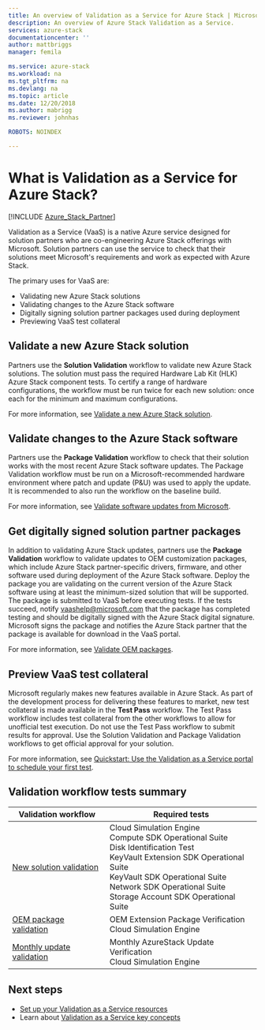 ```yaml
---
title: An overview of Validation as a Service for Azure Stack | Microsoft Docs
description: An overview of Azure Stack Validation as a Service.
services: azure-stack
documentationcenter: ''
author: mattbriggs
manager: femila

ms.service: azure-stack
ms.workload: na
ms.tgt_pltfrm: na
ms.devlang: na
ms.topic: article
ms.date: 12/20/2018
ms.author: mabrigg
ms.reviewer: johnhas

ROBOTS: NOINDEX

---
```


# What is Validation as a Service for Azure Stack?

[!INCLUDE [Azure_Stack_Partner](./includes/azure-stack-partner-appliesto.md)]

Validation as a Service (VaaS) is a native Azure service designed for solution partners who are co-engineering Azure Stack offerings with Microsoft. Solution partners can use the service to check that their solutions meet Microsoft's requirements and work as expected with Azure Stack.

The primary uses for VaaS are:

- Validating new Azure Stack solutions
- Validating changes to the Azure Stack software
- Digitally signing solution partner packages used during deployment
- Previewing VaaS test collateral

## Validate a new Azure Stack solution

Partners use the **Solution Validation** workflow to validate new Azure Stack solutions. The solution must pass the required Hardware Lab Kit (HLK) Azure Stack component tests. To certify a range of hardware configurations, the workflow must be run twice for each new solution: once each for the minimum and maximum configurations.

For more information, see [Validate a new Azure Stack solution](azure-stack-vaas-validate-solution-new.md).

## Validate changes to the Azure Stack software

Partners use the **Package Validation** workflow to check that their solution works with the most recent Azure Stack software updates. The Package Validation workflow must be run on a Microsoft-recommended hardware environment where patch and update (P&U) was used to apply the update. It is recommended to also run the workflow on the baseline build.

For more information, see [Validate software updates from Microsoft](azure-stack-vaas-validate-microsoft-updates.md).

## Get digitally signed solution partner packages

In addition to validating Azure Stack updates, partners use the **Package Validation** workflow to validate updates to OEM customization packages, which include Azure Stack partner-specific drivers, firmware, and other software used during deployment of the Azure Stack software. Deploy the package you are validating on the current version of the Azure Stack software using at least the minimum-sized solution that will be supported. The package is submitted to VaaS before executing tests. If the tests succeed, notify [vaashelp@microsoft.com](mailto:vaashelp@microsoft.com) that the package has completed testing and should be digitally signed with the Azure Stack digital signature. Microsoft signs the package and notifies the Azure Stack partner that the package is available for download in the VaaS portal.

For more information, see [Validate OEM packages](azure-stack-vaas-validate-oem-package.md).

## Preview VaaS test collateral

Microsoft regularly makes new features available in Azure Stack. As part of the development process for delivering these features to market, new test collateral is made available in the **Test Pass** workflow. The Test Pass workflow includes test collateral from the other workflows to allow for unofficial test execution. Do not use the Test Pass workflow to submit results for approval. Use the Solution Validation and Package Validation workflows to get official approval for your solution.

For more information, see [Quickstart: Use the Validation as a Service portal to schedule your first test](azure-stack-vaas-schedule-test-pass.md).

## Validation workflow tests summary

| Validation workflow | Required tests |
|----|------------|
| [New solution validation](azure-stack-vaas-validate-solution-new.md) | Cloud Simulation Engine<br>Compute SDK Operational Suite<br>Disk Identification Test<br>KeyVault Extension SDK Operational Suite<br>KeyVault SDK Operational Suite<br>Network SDK Operational Suite<br>Storage Account SDK Operational Suite<br> |
| [OEM package validation](azure-stack-vaas-validate-oem-package.md) | OEM Extension Package Verification<br>Cloud Simulation Engine |
| [Monthly update validation](azure-stack-vaas-validate-microsoft-updates.md) | Monthly AzureStack Update Verification<br>Cloud Simulation Engine<br> |

## Next steps

- [Set up your Validation as a Service resources](azure-stack-vaas-set-up-resources.md)
- Learn about [Validation as a Service key concepts](azure-stack-vaas-key-concepts.md)
